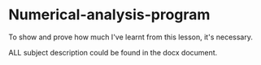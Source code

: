 # Numerical-analysis-program
To show and prove how much I've learnt from this lesson, it's necessary.

ALL subject description could be found in the docx document.
